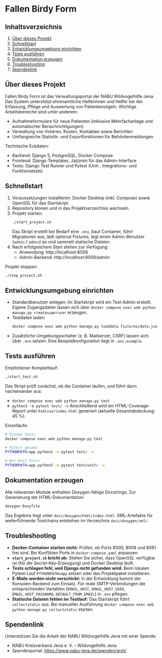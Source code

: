 # Fallen Birdy Form

## Inhaltsverzeichnis
1. [Über dieses Projekt](#über-dieses-projekt)
2. [Schnellstart](#schnellstart)
3. [Entwicklungsumgebung einrichten](#entwicklungsumgebung-einrichten)
4. [Tests ausführen](#tests-ausführen)
5. [Dokumentation erzeugen](#dokumentation-erzeugen)
6. [Troubleshooting](#troubleshooting)
7. [Spendenlink](#spendenlink)

## Über dieses Projekt
Fallen Birdy Form ist das Verwaltungsportal der NABU Wildvogelhilfe Jena. Das System unterstützt ehrenamtliche Helferinnen und Helfer bei der Erfassung, Pflege und Auswertung von Patientenvögeln. Wichtige Arbeitsbereiche sind unter anderem:
- Aufnahmeformulare für neue Patienten (inklusive Mehrfachanlage und automatischer Benachrichtigungen)
- Verwaltung von Volieren, Kosten, Kontakten sowie Berichten
- Umfangreiche Statistik- und Exportfunktionen für Behördenmeldungen

Technische Eckdaten:
- Backend: Django 5, PostgreSQL, Docker Compose
- Frontend: Django Templates, Jazzmin für das Admin-Interface
- Tests: Django Test Runner und Pytest (Unit-, Integrations- und Funktionstests)

## Schnellstart
1. Voraussetzungen installieren: Docker Desktop (inkl. Compose) sowie OpenSSL für das Startskript.
2. Repository klonen und in das Projektverzeichnis wechseln.
3. Projekt starten:
   ```bash
   ./start_project.sh
   ```
   Das Skript erstellt bei Bedarf eine `.env`, baut Container, führt Migrationen aus, lädt optional Fixtures, legt einen Admin-Benutzer (`admin` / `admin`) an und sammelt statische Dateien.
4. Nach erfolgreichem Start stehen zur Verfügung:
   - Anwendung: http://localhost:8008
   - Admin-Backend: http://localhost:8008/admin

Projekt stoppen:
```bash
./stop_project.sh
```

## Entwicklungsumgebung einrichten
- Standardbenutzer anlegen: Im Startskript wird ein Test-Admin erstellt. Eigene Zugangsdaten lassen sich über `docker compose exec web python manage.py createsuperuser` erzeugen.
- Testdaten laden:
  ```bash
  docker compose exec web python manage.py loaddata fixtures/data.json
  ```
- Zusätzliche Umgebungsschalter (z. B. Mailserver, CSRF) lassen sich über `.env` setzen. Eine Beispielkonfiguration liegt in `.env.example`.

## Tests ausführen
Empfohlener Komplettlauf:
```bash
./start_test.sh
```
Das Skript prüft zunächst, ob die Container laufen, und führt dann nacheinander aus:
- `docker compose exec web python manage.py test`
- `python3 -m pytest test/ -v`
Anschließend wird ein HTML-Coverage-Report unter `htmlcov/index.html` generiert (aktuelle Gesamtabdeckung: 45 %).

Einzelläufe:
```bash
# Django Tests
docker compose exec web python manage.py test

# Pytest gesamt
PYTHONPATH=app python3 -m pytest test/ -v

# Nur Unit-Tests
PYTHONPATH=app python3 -m pytest test/unit/ -v
```

## Dokumentation erzeugen
Alle relevanten Module enthalten Doxygen-fähige Docstrings. Zur Generierung der HTML-Dokumentation:
```bash
doxygen Doxyfile
```
Das Ergebnis liegt unter `docs/doxygen/html/index.html`. XML-Artefakte für weiterführende Toolchains entstehen im Verzeichnis `docs/doxygen/xml/`.

## Troubleshooting
- **Docker-Container starten nicht:** Prüfen, ob Ports 8000, 8008 und 8081 frei sind. Bei Konflikten Ports in `docker-compose.yaml` anpassen.
- **`start_project.sh` bricht ab:** Stellen Sie sicher, dass OpenSSL verfügbar ist (für die Secret-Key-Erzeugung) und Docker Desktop läuft.
- **Tests schlagen fehl, weil Django nicht gefunden wird:** Beim lokalen Pytest-Lauf `PYTHONPATH=app` setzen oder das Projektpaket installieren.
- **E-Mails werden nicht verschickt:** In der Entwicklung kommt der Konsolen-Backend zum Einsatz. Für reale SMTP-Verbindungen die entsprechenden Variablen (`EMAIL_HOST`, `EMAIL_HOST_USER`, `EMAIL_HOST_PASSWORD`, `DEFAULT_FROM_EMAIL`) in `.env` pflegen.
- **Statische Dateien fehlen im Testlauf:** Das Startskript führt `collectstatic` aus. Bei manueller Ausführung `docker compose exec web python manage.py collectstatic` starten.

## Spendenlink
Unterstützen Sie die Arbeit der NABU Wildvogelhilfe Jena mit einer Spende:
- NABU Kreisverband Jena e. V. – Wildvogelhilfe Jena
- Spendenportal: https://www.nabu-jena.de/spenden/wvh/
